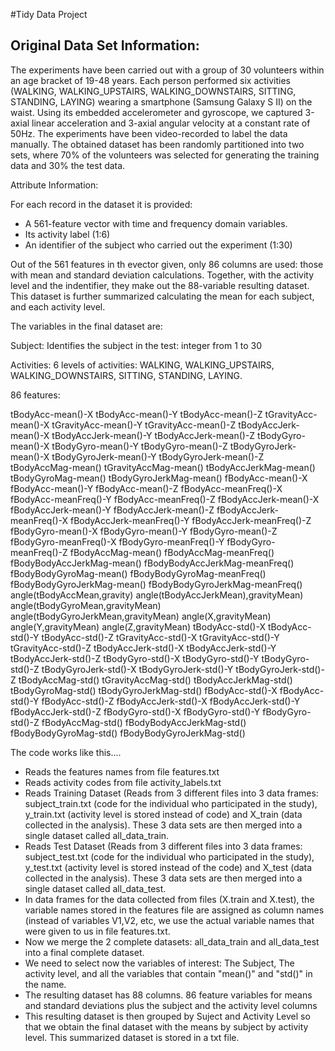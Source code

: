 #Tidy Data Project

## Original Data Set Information:

The experiments have been carried out with a group of 30 volunteers within an age bracket of 19-48 years. Each person performed six activities (WALKING, WALKING_UPSTAIRS, WALKING_DOWNSTAIRS, SITTING, STANDING, LAYING) wearing a smartphone (Samsung Galaxy S II) on the waist. Using its embedded accelerometer and gyroscope, we captured 3-axial linear acceleration and 3-axial angular velocity at a constant rate of 50Hz. The experiments have been video-recorded to label the data manually. The obtained dataset has been randomly partitioned into two sets, where 70% of the volunteers was selected for generating the training data and 30% the test data. 


Attribute Information:

For each record in the dataset it is provided: 
- A 561-feature vector with time and frequency domain variables. 
- Its activity label (1:6)
- An identifier of the subject who carried out the experiment (1:30)

Out of the 561 features in th evector given, only 86 columns are used: those with mean and standard deviation calculations. Together, with the activity level and the indentifier, they make out the 88-variable resulting dataset.
This dataset is further summarized calculating the mean for each subject, and each activity level.

The variables in the final dataset are:

Subject:  Identifies the subject in the test: integer from 1 to 30

Activities: 6 levels of activities: WALKING, WALKING_UPSTAIRS, WALKING_DOWNSTAIRS, SITTING, STANDING, LAYING.

86 features:

tBodyAcc-mean()-X
tBodyAcc-mean()-Y
tBodyAcc-mean()-Z
tGravityAcc-mean()-X
tGravityAcc-mean()-Y
tGravityAcc-mean()-Z
tBodyAccJerk-mean()-X
tBodyAccJerk-mean()-Y
tBodyAccJerk-mean()-Z
tBodyGyro-mean()-X
tBodyGyro-mean()-Y
tBodyGyro-mean()-Z
tBodyGyroJerk-mean()-X
tBodyGyroJerk-mean()-Y
tBodyGyroJerk-mean()-Z
tBodyAccMag-mean()
tGravityAccMag-mean()
tBodyAccJerkMag-mean()
tBodyGyroMag-mean()
tBodyGyroJerkMag-mean()
fBodyAcc-mean()-X
fBodyAcc-mean()-Y
fBodyAcc-mean()-Z
fBodyAcc-meanFreq()-X
fBodyAcc-meanFreq()-Y
fBodyAcc-meanFreq()-Z
fBodyAccJerk-mean()-X
fBodyAccJerk-mean()-Y
fBodyAccJerk-mean()-Z 
fBodyAccJerk-meanFreq()-X
fBodyAccJerk-meanFreq()-Y
fBodyAccJerk-meanFreq()-Z
fBodyGyro-mean()-X
fBodyGyro-mean()-Y
fBodyGyro-mean()-Z
fBodyGyro-meanFreq()-X
fBodyGyro-meanFreq()-Y
fBodyGyro-meanFreq()-Z
fBodyAccMag-mean()
fBodyAccMag-meanFreq() 
fBodyBodyAccJerkMag-mean()
fBodyBodyAccJerkMag-meanFreq() 
fBodyBodyGyroMag-mean()
fBodyBodyGyroMag-meanFreq()
fBodyBodyGyroJerkMag-mean()
fBodyBodyGyroJerkMag-meanFreq() 
angle(tBodyAccMean,gravity) 
angle(tBodyAccJerkMean),gravityMean)
angle(tBodyGyroMean,gravityMean)
angle(tBodyGyroJerkMean,gravityMean)
angle(X,gravityMean)
angle(Y,gravityMean)
angle(Z,gravityMean) 
tBodyAcc-std()-X
tBodyAcc-std()-Y
tBodyAcc-std()-Z
tGravityAcc-std()-X
tGravityAcc-std()-Y
tGravityAcc-std()-Z 
tBodyAccJerk-std()-X
tBodyAccJerk-std()-Y
tBodyAccJerk-std()-Z
tBodyGyro-std()-X 
tBodyGyro-std()-Y
tBodyGyro-std()-Z
tBodyGyroJerk-std()-X
tBodyGyroJerk-std()-Y
tBodyGyroJerk-std()-Z 
tBodyAccMag-std()
tGravityAccMag-std()
tBodyAccJerkMag-std() 
tBodyGyroMag-std()
tBodyGyroJerkMag-std()
fBodyAcc-std()-X
fBodyAcc-std()-Y
fBodyAcc-std()-Z
fBodyAccJerk-std()-X
fBodyAccJerk-std()-Y
fBodyAccJerk-std()-Z
fBodyGyro-std()-X
fBodyGyro-std()-Y
fBodyGyro-std()-Z
fBodyAccMag-std()
fBodyBodyAccJerkMag-std()
fBodyBodyGyroMag-std() 
fBodyBodyGyroJerkMag-std()


The code works like this....

* Reads the features names from file features.txt
* Reads activity codes from file activity_labels.txt
* Reads Training Dataset (Reads from 3 different files into 3 data frames: subject_train.txt (code for the individual who participated in the study), y_train.txt (activity level is stored instead of code) and X_train (data collected in the analysis).  These 3 data sets are then merged into a single dataset called all_data_train.
* Reads Test Dataset (Reads from 3 different files into 3 data frames: subject_test.txt (code for the individual who participated in the study), y_test.txt (activity level is stored instead of the code) and X_test (data collected in the analysis). These 3 data sets are then merged into a single dataset called all_data_test.
* In data frames for the data collected from files (X.train and X.test), the variable names stored in the features file are assigned as column names (instead of variables V1,V2, etc, we use the actual variable names that were given to us in file features.txt.
* Now we merge the 2 complete datasets: all_data_train and all_data_test into a final complete dataset.
* We need to select now the variables of interest: The Subject, The activity level, and all the variables that contain "mean()" and "std()" in the name.
* The resulting dataset has 88 columns.  86 feature variables for means and standard deviations plus the subject and the activity level columns
* This resulting dataset is then grouped by Suject and Activity Level so that we obtain the final dataset with the means by subject by activity level. This summarized dataset is stored in a txt file.








